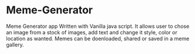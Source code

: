 # Meme-Generator

Meme Generator app Written with Vanilla java script.
It allows user to chose an image from a stock of images, add text and change it style, color or location as wanted.
Memes can be doenloaded, shared or saved in a meme gallery.
